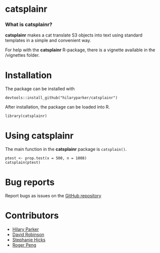 # catsplainr

### What is catsplainr?

**catsplainr** makes a cat translate S3 objects into text using standard templates in a simple and convenient way.

For help with the **catsplainr** R-package, there is a vignette available in the /vignettes folder.

# Installation

The package can be installed with

    devtools::install_github("hilaryparker/catsplainr")

After installation, the package can be loaded into R.

    library(catsplainr)

# Using catsplainr

The main function in the **catsplainr** package is `catsplain()`.

```
ptest <- prop.test(x = 500, n = 1008)
catsplain(ptest)
```

# Bug reports
Report bugs as issues on the [GitHub repository](https://github.com/hilaryparker/catsplainr)

# Contributors

* [Hilary Parker](https://github.com/hilaryparker)
* [David Robinson](https://github.com/dgrtwo)
* [Stephanie Hicks](https://github.com/stephaniehicks)
* [Roger Peng](https://github.com/rdpeng)

